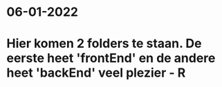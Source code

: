 # 06-01-2022
# Hier komen 2 folders te staan. De eerste heet 'frontEnd' en de andere heet 'backEnd' veel plezier - R
